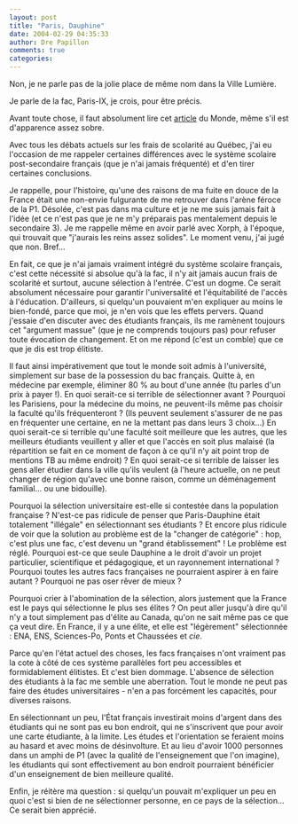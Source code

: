 ```yaml
---
layout: post
title: "Paris, Dauphine"
date: 2004-02-29 04:35:33
author: Dre Papillon
comments: true
categories: 
---
```



Non, je ne parle pas de la jolie place de même nom dans la Ville Lumière.

Je parle de la fac, Paris-IX, je crois, pour être précis.

Avant toute chose, il faut absolument lire cet [article](http://www.lemonde.fr/web/article/0,1-0@2-3226,36-354476,0.html) du Monde, même s'il est d'apparence assez sobre.

Avec tous les débats actuels sur les frais de scolarité au Québec, j'ai eu l'occasion de me rappeler certaines différences avec le système scolaire post-secondaire français (que je n'ai jamais fréquenté) et d'en tirer certaines conclusions.

Je rappelle, pour l'histoire, qu'une des raisons de ma fuite en douce de la France était une non-envie fulgurante de me retrouver dans l'arène féroce de la P1.  Désolée, c'est pas dans ma culture et je ne me suis jamais fait à l'idée (et ce n'est pas que je ne m'y préparais pas mentalement depuis le secondaire 3).  Je me rappelle même en avoir parlé avec Xorph, à l'époque, qui trouvait que "j'aurais les reins assez solides".  Le moment venu, j'ai jugé que non.  Bref...

En fait, ce que je n'ai jamais vraiment intégré du système scolaire français, c'est cette nécessité si absolue qu'à la fac, il n'y ait jamais aucun frais de scolarité et surtout, aucune sélection à l'entrée.  C'est un dogme.  Ce serait absolument nécessaire pour garantir l'universalité et l'équitabilité de l'accès à l'éducation.  D'ailleurs, si quelqu'un pouvaient m'en expliquer au moins le bien-fondé, parce que moi, je n'en vois que les effets pervers.  Quand j'essaie d'en discuter avec des étudiants français, ils me ramènent toujours cet "argument massue" (que je ne comprends toujours pas) pour refuser toute évocation de changement.  Et on me répond (c'est un comble) que ce que je dis est trop élitiste.

Il faut ainsi impérativement que tout le monde soit admis à l'université, simplement sur base de la possession du bac français.  Quitte à, en médecine par exemple, éliminer 80 % au bout d'une année (tu parles d'un prix à payer !).  En quoi serait-ce si terrible de sélectionner avant ?  Pourquoi les Parisiens, pour la médecine du moins, ne peuvent-ils même pas choisir la faculté qu'ils fréquenteront ?  (Ils peuvent seulement s'assurer de ne pas en fréquenter une certaine, en ne la mettant pas dans leurs 3 choix...)  En quoi serait-ce si terrible qu'une faculté soit meilleure que les autres, que les meilleurs étudiants veuillent y aller et que l'accès en soit plus malaisé (la répartition se fait en ce moment de façon à ce qu'il n'y ait point trop de mentions TB au même endroit) ?  En quoi serait-ce si terrible de laisser les gens aller étudier dans la ville qu'ils veulent (à l'heure actuelle, on ne peut changer de région qu'avec une bonne raison, comme un déménagement familial... ou une bidouille).

Pourquoi la sélection universitaire est-elle si contestée dans la population française ?  N'est-ce pas ridicule de penser que Paris-Dauphine était totalement "illégale" en sélectionnant ses étudiants ?  Et encore plus ridicule de voir que la solution au problème est de la "changer de catégorie" : hop, c'est plus une fac, c'est devenu un "grand établissement" !  Le problème est réglé.  Pourquoi est-ce que seule Dauphine a le droit d'avoir un projet particulier, scientifique et pédagogique, et un rayonnement international ?  Pourquoi toutes les autres facs françaises ne pourraient aspirer à en faire autant ?  Pourquoi ne pas oser rêver de mieux ?

Pourquoi crier à l'abomination de la sélection, alors justement que la France est le pays qui sélectionne le plus ses élites ?  On peut aller jusqu'à dire qu'il n'y a tout simplement pas d'élite au Canada, qu'on ne sait même pas ce que ça veut dire.  En France, il y a une élìte, et elle est "légèrement" sélectionnée : ENA, ENS, Sciences-Po, Ponts et Chaussées et *cie*.

Parce qu'en l'état actuel des choses, les facs françaises n'ont vraiment pas la cote à côté de ces système parallèles fort peu accessibles et formidablement élitistes.  Et c'est bien dommage.  L'absence de sélection des étudiants à la fac me semble une aberration.  Tout le monde ne peut pas faire des études universitaires - n'en a pas forcément les capacités, pour diverses raisons.

En sélectionnant un peu, l'État français investirait moins d'argent dans des étudiants qui ne sont pas eu bon endroit, qui ne s'inscrivent que pour avoir une carte étudiante, à la limite.  Les études et l'orientation se feraient moins au hasard et avec moins de désinvolture.  Et au lieu d'avoir 1000 personnes dans un amphi de P1 (avec la qualité de l'enseignement que l'on imagine), les étudiants qui sont effectivement au bon endroit pourraient bénéficier d'un enseignement de bien meilleure qualité.

Enfin, je réitère ma question : si quelqu'un pouvait m'expliquer un peu en quoi c'est si bien de ne sélectionner personne, en ce pays de la sélection...  Ce serait bien apprécié.